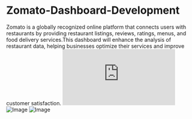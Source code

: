# Zomato-Dashboard-Development
Zomato is a globally recognized online platform that connects users with restaurants by providing restaurant listings, reviews, ratings, menus, and food delivery services.This dashboard will enhance the analysis of restaurant data, helping businesses optimize their services and improve customer satisfaction.
![Task Document.pdf](https://github.com/user-attachments/files/19279206/Task.Document.pdf)
![Image](https://github.com/user-attachments/assets/167ba852-5158-458e-89d3-e6d602ec7ca7)
![Image](https://github.com/user-attachments/assets/d3871387-3184-4e11-b64e-290f7424fc19)
